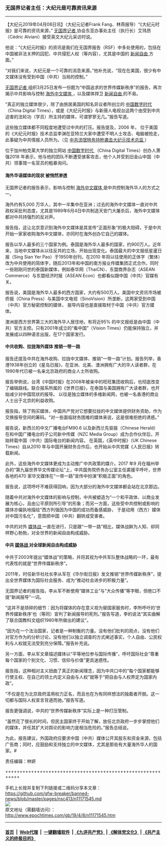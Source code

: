 ### 无国界记者主任：大纪元是可靠资讯来源
------------------------

<p>
 【大纪元2019年04月08日讯】（大纪元记者Frank Fang、林燕报导）“《大纪元时报》是可靠的资讯来源，”
 <a href="http://www.epochtimes.com/gb/tag/%E6%97%A0%E5%9B%BD%E7%95%8C%E8%AE%B0%E8%80%85.html">
  无国界记者
 </a>
 协会东亚办事处主任（执行长）艾玮昂（Cédric Alviani）接受英文大纪元采访时说。
</p>
<p>
 他说：“《大纪元时报》的资讯是我们在无国界报告（RSF）中多处使用的，包括在中国被非法关押的囚犯、中共侵犯人权（等内容），尤其是中国的
 <a href="http://www.epochtimes.com/gb/tag/%E6%96%B0%E9%97%BB%E8%87%AA%E7%94%B1.html">
  新闻自由
 </a>
 方面。”
</p>
<p>
 “对我们来说，大纪元是一个可靠的消息来源。”他补充说，“现在在美国，很少有中文媒体没有受到中国（中共）当局的控制。”
</p>
<p>
 <a href="http://www.epochtimes.com/gb/tag/%E6%97%A0%E5%9B%BD%E7%95%8C%E8%AE%B0%E8%80%85.html">
  无国界记者
 </a>
 组织3月25日发布一份题为“中国追求的世界传媒新秩序”的报告，再次揭示中共影响与控制
 <a href="http://www.epochtimes.com/gb/tag/%E6%B5%B7%E5%A4%96%E4%B8%AD%E6%96%87%E5%AA%92%E4%BD%93.html">
  海外中文媒体
 </a>
 ，以及媒体捍卫
 <a href="http://www.epochtimes.com/gb/tag/%E6%96%B0%E9%97%BB%E8%87%AA%E7%94%B1.html">
  新闻自由
 </a>
 的不易。
</p>
<p>
 “真正的独立媒体很少，除了由旅居美国的知名异议者所创立的
 <a href="http://www.epochtimes.com/gb/tag/%E4%B8%AD%E5%9B%BD%E6%95%B0%E5%AD%97%E6%97%B6%E4%BB%A3.html">
  中国数字时代
 </a>
 （China Digital Times），或是《大纪元时报》与新唐人电视台这两个由受到中共迫害的法轮功（学员）所主持的媒体，可谓寥寥无几。”报告写道。
</p>
<p>
 这些独立媒体都不同程度地遭受过中共的打压。报告提及，2006 年， 位于美国的《大纪元时报》技术总监李渊在亚特兰大家中遭受不明人士攻击、电脑被抢走，此事疑为中共情报人员所为。（见
 <a href="http://www.epochtimes.com/gb/6/2/9/n1217076.htm">
  中共流氓特务持枪袭击大纪元技术总监
 </a>
 ）
</p>
<p>
 位于加州柏克莱大学的独立网站
 <a href="http://www.epochtimes.com/gb/tag/%E4%B8%AD%E5%9B%BD%E6%95%B0%E5%AD%97%E6%97%B6%E4%BB%A3.html">
  中国数字时代
 </a>
 （China Digital Times）创办人萧强2018 年表示，他与他的团队不断遭受骇客攻击，他个人并受到旧金山中国（中共）领事馆一名官员的粗暴询问。
</p>
<h4>
 海外华语媒体的现状 被悄然渗透
</h4>
<p>
 无国界记者的报告表示，影响与控制
 <a href="http://www.epochtimes.com/gb/tag/%E6%B5%B7%E5%A4%96%E4%B8%AD%E6%96%87%E5%AA%92%E4%BD%93.html">
  海外中文媒体
 </a>
 是中共控制海外华人的方式之一。
</p>
<p>
 海外约有5,000 万华人，其中一半集中在亚洲；过去的海外中文媒体一直对中共政权采批判态度，尤其是1989年6月4日中共制造天安门大屠杀后，海外中文媒体都对中共持强烈的反对声。
</p>
<p>
 报告指，这让北京意识到海外中文媒体是其宣传“正面形象”的极大阻碍，于是中共开始一家家收购海外中文媒体，亦同时在海外创办它自己的媒体。
</p>
<p>
 报告以华人最多的三个国家为例。泰国是海外华人最多的国家，约900万人。近年来，当地中文媒体从以往反共的立场，开始出现变化。泰国最大的中文报纸星暹日报（Sing Sian Yer Pao）于1950年创刊，在2010 年将以往使用的正体字（繁体）改为中共使用的简体字，随后2013年和中国的南方报业传媒集团正式合作。同时一些刚刚问世的泰国新媒体，例如泰华网（ThaiCN）、东盟商界杂志（ASEAN Commerce）与东盟经济时报（ASEAN Econ）也都看似跟中国（中共）官媒有关。
</p>
<p>
 报告说，美国是海外华人最多的西方国家，大约有500万人。美国中文资讯市场被侨报（China Press）与美国中文电视（SinoVision）所垄断，这两家受到中国（中共）官方秘密控制的媒体， 报导内容也是直接取材于中国（中共）官方媒体。
</p>
<p>
 澳洲是西方世界第三大的海外华人居住地，有将近95% 的中文报纸是由中国（中共）官方主控。只有2001年成立的“看中国”（Vision Times）仍能保持独立，并发展成以四种语言出版，在17个国家发行。
</p>
<h4>
 中共收购、拉拢海外媒体 推销一带一路
</h4>
<p>
 报告还提及中共在海外收购、拉拢中文媒体、推销“一带一路”计划。报告列举，香港1938年创立的《星岛日报》，在亚洲、北美、澳洲拥有广大的华人读者群，在1990年代已被一名亲北京政府的商业人士所收购。
</p>
<p>
 报告举例说，台湾《中国时报》在2008年被亲中的旺旺集团收购后，也彻底改变了编辑路线。联合报系所属的《世界日报》，在泰国与美国拥有广大读者群，也开始减少对中国现状的报导。 以往是独立媒体的多维新闻网，也被一名香港的商业人士出于北京的利益收购。
</p>
<p>
 报告指，除了购买媒体，中国共产党对它想要拉拢的中文媒体提供财务资助，作为交换报导空间的筹码。“对一些面临财务困难的媒体来说，这是很难拒绝的诱惑。”
</p>
<p>
 报告说，新西兰的中文广播电台FM90.6 以及新西兰先驱报（Chinese Herald）在和中国广播电台的子公司新中传媒（NZC Media Group）成为合作伙伴后，开始转载中国（中共）国际电台的新闻内容。 在英国，《英中时报》（UK Chinese Times）自从2010 年与中国开展财务合作后，也开始从中共党媒《人民日报》转载新闻。
</p>
<p>
 此外，这些海外中文媒体更成为主动推广中共政策的媒介。2017 年9 月在福州举办的“第九届世界华文传媒论坛”上，中共国务院侨务办公室主任裘援平呼吁，世界各地的470 家华文媒体在“一带一路”宣传中扮演“积极正面”的角色。
</p>
<p>
 报告说，这项呼吁不难获得回响，因为大部分的海外中文媒体都会站在北京那边。
</p>
<p>
 随着中共对海外中文媒体的影响与控制，中共被塑造为“一个和平政体、以商业发展为核心，且由公平原则所引导”的形象；而另一方面，这些受中共控制或影响的媒体亦偏执地描绘“西方列强因为中国的成功而备感威胁， 于是动用（西方）媒体对中国污名化”，意图把中国（中共）翻转成受害者。
</p>
<p>
 中共的对外
 <a href="http://www.epochtimes.com/gb/tag/%E5%AA%92%E4%BD%93%E6%88%98.html">
  媒体战
 </a>
 一直在进行，只是跟“一带一路”相比，媒体战鲜为人知、却同样野心勃勃，对全世界的新闻自由构成威胁。
</p>
<h4>
 中共
 <a href="http://www.epochtimes.com/gb/tag/%E5%AA%92%E4%BD%93%E6%88%98.html">
  媒体战
 </a>
 对全球新闻自由构成威胁
</h4>
<p>
 中共于2003年提出“媒体战”的策略，并将其视为中共军队整体战略的一环，最有代表性的就是“世界传媒新秩序”。
</p>
<p>
 2011年，时任新华社社长李从军在《华尔街日报》发文推销“世界传媒新秩序”，提出全世界媒体为国际社会服务、成为“推动社会进步的积极力量”。
</p>
<p>
 无国界记者的报告指，李从军不断使用“媒体工业”与“大众传播”等字眼，但绝口不提“新闻报导”一词。
</p>
<p>
 “这并不是琐碎的细节：因为将媒体的存在意义视为替国家服务时，李所呼吁的‘世界传媒新秩序’也（等同）宣判了新闻报导的死刑。”报告写道，李的说法“其实曲解了联合国教科文组织1980年所做出的建议”。
</p>
<p>
 “因为在一个法治国家，记者是一种制衡的力量。没有他们批判的观点，没有他们对官方作为的分析讨论，没有他们以独立调查的方式阐述事实，个人自由、公民权利与人权就无法受到充分保障。”报告补充说。
</p>
<p>
 另一方面，李从军文章描述媒体以“平等地位参与国际传播”，呼吁国际社会“尊重每个国家的个别文化、习惯、信仰与价值”更具迷惑性。
</p>
<p>
 报告指，这种相对主义扭曲了真正的新闻理念，因为中共口中的“每个国家都能够行使主权、在自己的领土内定义自由与人权”就等于“把自由与人权界定为国家内政”。
</p>
<p>
 “不仅是在为北京政府滥用权力正名，而且也在为有同样想法的独裁者开脱。这一切都与国际人权宣言背道而驰。”报告写道。
</p>
<p>
 报告更强调说，中共的“世界传媒新秩序”实际上是一种打压管制。
</p>
<p>
 “虽然花了很长的时间，但民主国家终于开始了解，放任北京政府一步步掌控他们的媒体，并任其扩大对舆论的影响力是相当危险的。”报告总结说。
</p>
<p>
 为此，报告建议，外国政府应要求中国（中共）媒体公开其股东和资金来源，包括广告商；同时，应鼓励和支持独立的中文媒体，尤其是那些有大量海外华人的国家。#
</p>
<p>
 责任编辑：林妍
</p>

+++++++++++++++++++++++++++++++++++++++++++++++++++++++++++<br/><br/>
手机上长按并复制下列链接或二维码分享本文章：<br/>
https://github.com/gfw-breaker/banned-news/blob/master/pages/nsc413/n11171545.md <br/>
<a href='https://github.com/gfw-breaker/banned-news/blob/master/pages/nsc413/n11171545.md'><img src='https://github.com/gfw-breaker/banned-news/blob/master/pages/nsc413/n11171545.md.png'/></a> <br/>
原文地址（需翻墙访问）：http://www.epochtimes.com/gb/19/4/8/n11171545.htm


------------------------
#### [首页](https://github.com/gfw-breaker/banned-news/blob/master/README.md) &nbsp;|&nbsp; [Web代理](https://github.com/labour-camp/helloworld) &nbsp;|&nbsp; [一键翻墙软件](https://github.com/gfw-breaker/nogfw/blob/master/README.md) &nbsp;| [《九评共产党》](https://github.com/gfw-breaker/9ping.md/blob/master/README.md#九评之一评共产党是什么) | [《解体党文化》](https://github.com/gfw-breaker/jtdwh.md/blob/master/README.md) | [《共产主义的终极目的》](https://github.com/gfw-breaker/gczydzjmd.md/blob/master/README.md)

